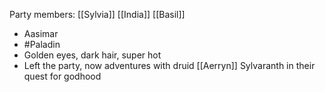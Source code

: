 Party members: [[Sylvia]] [[India]] [[Basil]]

- Aasimar
- #Paladin
- Golden eyes, dark hair, super hot
- Left the party, now adventures with druid [[Aerryn]] Sylvaranth in their quest for godhood